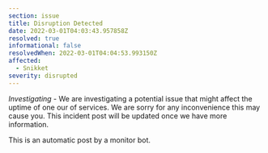 ```yaml
---
section: issue
title: Disruption Detected
date: 2022-03-01T04:03:43.957858Z
resolved: true
informational: false
resolvedWhen: 2022-03-01T04:04:53.993150Z
affected:
  - Snikket
severity: disrupted
---
```

*Investigating* - We are investigating a potential issue that might affect the uptime of one our of services. We are sorry for any inconvenience this may cause you. This incident post will be updated once we have more information.

This is an automatic post by a monitor bot.
        